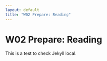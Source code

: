 ```yaml
---
layout: default
title: "W02 Prepare: Reading"
---
```


# W02 Prepare: Reading
This is a test to check Jekyll local.